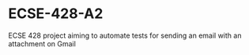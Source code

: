 # ECSE-428-A2
ECSE 428 project aiming to automate tests for sending an email with an attachment on Gmail
